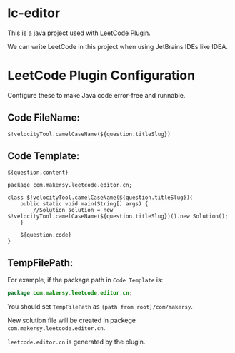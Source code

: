 # lc-editor
This is a java project used with [LeetCode Plugin](https://github.com/shuzijun/leetcode-editor).

We can write LeetCode in this project when using JetBrains IDEs like IDEA. 

# LeetCode Plugin Configuration

Configure these to make Java code error-free and runnable.

## Code FileName:
```text
$!velocityTool.camelCaseName(${question.titleSlug})
```

## Code Template:
```text
${question.content}

package com.makersy.leetcode.editor.cn;

class $!velocityTool.camelCaseName(${question.titleSlug}){
    public static void main(String[] args) {
        //Solution solution = new $!velocityTool.camelCaseName(${question.titleSlug})().new Solution();
    }

    ${question.code}
}
```

## TempFilePath:
For example, if the package path in `Code Template` is: 

```java
package com.makersy.leetcode.editor.cn;
```  

You should set `TempFilePath` as `{path from root}/com/makersy`.  

New solution file will be created in packege `com.makersy.leetcode.editor.cn`.  

`leetcode.editor.cn` is generated by the plugin.  
